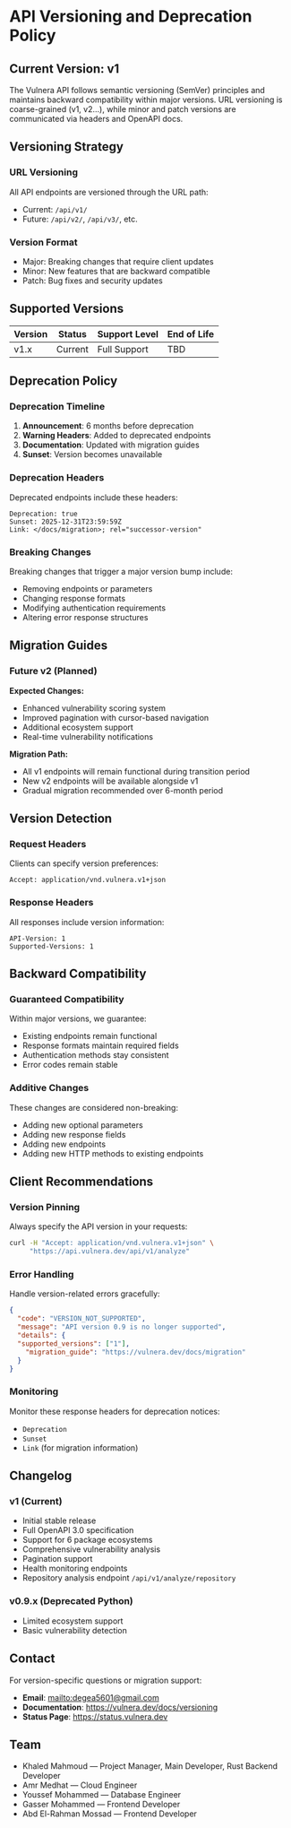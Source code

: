 # API Versioning and Deprecation Policy

## Current Version: v1

The Vulnera API follows semantic versioning (SemVer) principles and maintains backward compatibility within major versions. URL versioning is coarse-grained (v1, v2...), while minor and patch versions are communicated via headers and OpenAPI docs.

## Versioning Strategy

### URL Versioning

All API endpoints are versioned through the URL path:

- Current: `/api/v1/`
- Future: `/api/v2/`, `/api/v3/`, etc.

### Version Format

- Major: Breaking changes that require client updates
- Minor: New features that are backward compatible
- Patch: Bug fixes and security updates

## Supported Versions

| Version | Status | Support Level | End of Life |
|---------|--------|---------------|-------------|
| v1.x | Current | Full Support | TBD |

## Deprecation Policy

### Deprecation Timeline

1. **Announcement**: 6 months before deprecation
2. **Warning Headers**: Added to deprecated endpoints
3. **Documentation**: Updated with migration guides
4. **Sunset**: Version becomes unavailable

### Deprecation Headers

Deprecated endpoints include these headers:

```http
Deprecation: true
Sunset: 2025-12-31T23:59:59Z
Link: </docs/migration>; rel="successor-version"
```

### Breaking Changes

Breaking changes that trigger a major version bump include:

- Removing endpoints or parameters
- Changing response formats
- Modifying authentication requirements
- Altering error response structures

## Migration Guides

### Future v2 (Planned)

**Expected Changes:**

- Enhanced vulnerability scoring system
- Improved pagination with cursor-based navigation
- Additional ecosystem support
- Real-time vulnerability notifications

**Migration Path:**

- All v1 endpoints will remain functional during transition period
- New v2 endpoints will be available alongside v1
- Gradual migration recommended over 6-month period

## Version Detection

### Request Headers

Clients can specify version preferences:

```http
Accept: application/vnd.vulnera.v1+json
```

### Response Headers

All responses include version information:

```http
API-Version: 1
Supported-Versions: 1
```

## Backward Compatibility

### Guaranteed Compatibility

Within major versions, we guarantee:

- Existing endpoints remain functional
- Response formats maintain required fields
- Authentication methods stay consistent
- Error codes remain stable

### Additive Changes

These changes are considered non-breaking:

- Adding new optional parameters
- Adding new response fields
- Adding new endpoints
- Adding new HTTP methods to existing endpoints

## Client Recommendations

### Version Pinning

Always specify the API version in your requests:

```bash
curl -H "Accept: application/vnd.vulnera.v1+json" \
     "https://api.vulnera.dev/api/v1/analyze"
```

### Error Handling

Handle version-related errors gracefully:

```json
{
  "code": "VERSION_NOT_SUPPORTED",
  "message": "API version 0.9 is no longer supported",
  "details": {
  "supported_versions": ["1"],
    "migration_guide": "https://vulnera.dev/docs/migration"
  }
}
```

### Monitoring

Monitor these response headers for deprecation notices:

- `Deprecation`
- `Sunset`
- `Link` (for migration information)

## Changelog

### v1 (Current)

- Initial stable release
- Full OpenAPI 3.0 specification
- Support for 6 package ecosystems
- Comprehensive vulnerability analysis
- Pagination support
- Health monitoring endpoints
- Repository analysis endpoint `/api/v1/analyze/repository`

### v0.9.x (Deprecated Python)

- Limited ecosystem support
- Basic vulnerability detection


## Contact

For version-specific questions or migration support:

- **Email**: <mailto:degea5601@gmail.com>
- **Documentation**: <https://vulnera.dev/docs/versioning>
- **Status Page**: <https://status.vulnera.dev>

## Team

- Khaled Mahmoud — Project Manager, Main Developer, Rust Backend Developer
- Amr Medhat — Cloud Engineer
- Youssef Mohammed — Database Engineer
- Gasser Mohammed — Frontend Developer
- Abd El-Rahman Mossad — Frontend Developer

